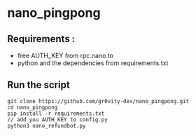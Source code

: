 # nano_pingpong


## Requirements :
- free AUTH_KEY from rpc.nano.to
- python and the dependencies from requirements.txt

## Run the script
```
git clone https://github.com/gr0vity-dev/nano_pingpong.git
cd nano_pingpong
pip install -r requirements.txt
// add you AUTH_KEY to config.py 
python3 nano_refundbot.py
```